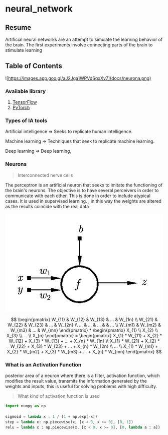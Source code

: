 # neural_network

## Resume 

Artificial neural networks are an attempt to simulate the learning behavior of the brain. The first experiments involve connecting parts of the brain to stimulate learning

## Table of Contents

![https://images.app.goo.gl/aJ2Jga1WPVdSqxXv7](docs/neurona.png)

### Available library

1. [TensorFlow](https://www.tensorflow.org/)
2. [PyTorch](https://pytorch.org/)

### Types of IA tools

Artificial intelligence ⇒ Seeks to replicate human intelligence.

Machine learning ⇒ Techniques that seek to replicate machine learning.

Deep learning ⇒ Deep learning,


### Neurons

> Interconnected nerve cells

The perceptron is an artificial neuron that seeks to imitate the functioning of the brain's neurons. The objective is to have several perceivers in order to communicate with each other. This is done in order to include atypical cases. It is used in supervised learning. , in this way the weights are altered as the results coincide with the real data

![Screenshot 2023-08-18 at 9.03.11 PM.png](docs/Screenshot_2023-08-18_at_9.03.11_PM.png)


$$
\begin{pmatrix}
W_{11} & W_{12} & W_{13} & ... & W_{1n} \\
W_{21} & W_{22} & W_{23} & ... & W_{2n} \\
... & ... & ... &  & ...                \\
W_{m1} & W_{m2} & W_{m3} & ... & W_{mn} 
\end{pmatrix}
*
\begin{pmatrix}
X_{1} \\
X_{2} \\
X_{3} \\
... \\
X_{n}
\end{pmatrix} = \begin{pmatrix}
X_{1} * W_{11} + X_{2} * W_{12} + X_{3} * W_{13} + ... + X_{n} * W_{1n} \\
X_{1} * W_{21} + X_{2} * W_{22} + X_{3} * W_{23} + ... + X_{n} * W_{2n} \\
... \\
X_{1} * W_{m1} + X_{2} * W_{m2} + X_{3} * W_{m3} + ... + X_{n} * W_{mn}
\end{pmatrix}
$$


### What is an Activation Function 

posterior area of a neuron where there is a filter, activation function, which modifies the result value, transmits the information generated by the weights and inputs, this is useful for solving problems with high difficulty.

> What kind of activation function is used

```python
import numpy as np

sigmoid = lambda x : 1 / (1 + np.exp(-x))
step = lambda x: np.piecewise(x, [x < 0, x >= 0], [0, 1])
relu = lambda x : np.piecewise(x, [x < 0, x >= 0], [0, lambda a : a])
```